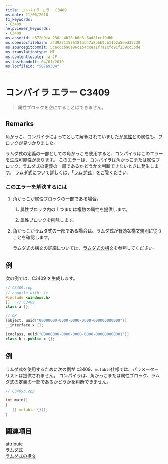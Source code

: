 ```yaml
---
title: コンパイラ エラー C3409
ms.date: 11/06/2018
f1_keywords:
- C3409
helpviewer_keywords:
- C3409
ms.assetid: e372d9fa-230c-4b28-b6d3-6ad81ccf9dbb
ms.openlocfilehash: a4d9271153618fab47a8b5b9cb11b2a5eed35230
ms.sourcegitcommit: 5cecccba0a96c1b4ccea1f7a1cfd91f259cc5bde
ms.translationtype: MT
ms.contentlocale: ja-JP
ms.lasthandoff: 04/01/2019
ms.locfileid: "58769304"
---
```

# <a name="compiler-error-c3409"></a>コンパイラ エラー C3409

> 属性ブロックを空にすることはできません。

## <a name="remarks"></a>Remarks

角かっこ、コンパイラによってとして解釈されていましたが[属性](../../windows/attributes-alphabetical-reference.md)どの属性も、ブロックが見つかりました。

ラムダ式の定義の一部としての角かっこを使用すると、コンパイラはこのエラーを生成可能性があります。 このエラーは、コンパイラは角かっこまたは属性ブロック、ラムダ式の定義の一部であるかどうかを判断できないときに発生します。 ラムダ式について詳しくは、「[ラムダ式](../../cpp/lambda-expressions-in-cpp.md)」をご覧ください。

### <a name="to-correct-this-error"></a>このエラーを解決するには

1. 角かっこが属性ブロックの一部である場合。

   1. 属性ブロック内の 1 つまたは複数の属性を提供します。

   1. 属性ブロックを削除します。

1. 角かっこがラムダ式の一部である場合は、ラムダ式が有効な構文規則に従うことを確認します。

   ラムダ式の構文の詳細については、[ラムダ式の構文](../../cpp/lambda-expression-syntax.md)を参照してください。

## <a name="example"></a>例

次の例では、C3409 を生成します。

```cpp
// C3409.cpp
// compile with: /c
#include <windows.h>
[]   // C3409
class a {};

// OK
[object, uuid("00000000-0000-0000-0000-000000000000")]
__interface x {};

[coclass, uuid("00000000-0000-0000-0000-000000000001")]
class b : public x {};
```

## <a name="example"></a>例

ラムダ式を使用するために次の例が c3409、`mutable`仕様では、パラメーター リストは提供されません。 コンパイラは、角かっこまたは属性ブロック、ラムダ式の定義の一部であるかどうかを判断できません。

```cpp
// C3409b.cpp

int main()
{
   [] mutable {}();
}
```

## <a name="see-also"></a>関連項目

[attribute](../../windows/attributes-alphabetical-reference.md)<br/>
[ラムダ式](../../cpp/lambda-expressions-in-cpp.md)<br/>
[ラムダ式の構文](../../cpp/lambda-expression-syntax.md)